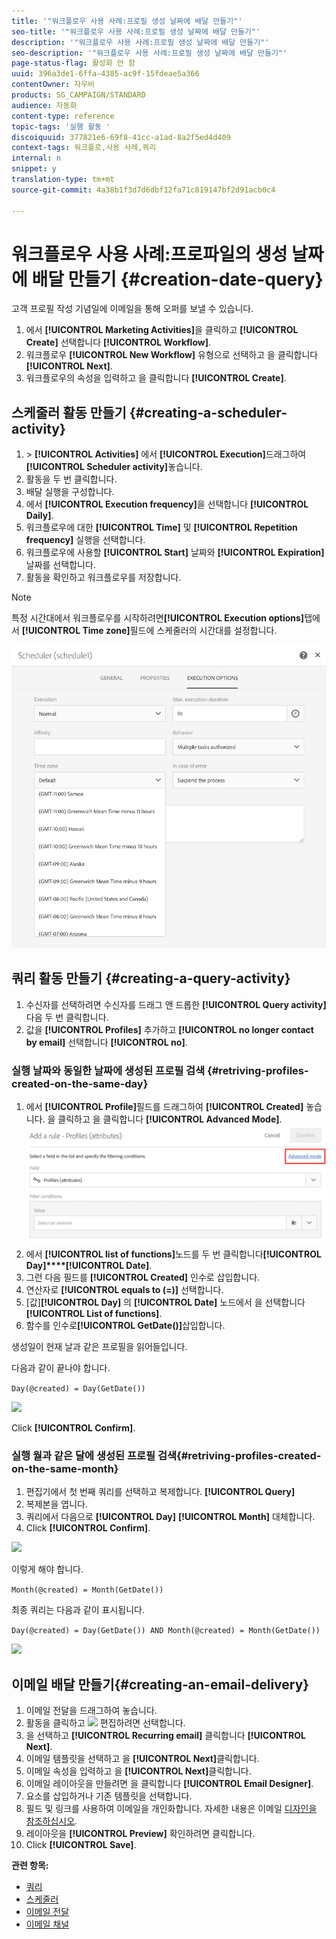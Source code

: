 ```yaml
---
title: '"워크플로우 사용 사례:프로필 생성 날짜에 배달 만들기"'
seo-title: '"워크플로우 사용 사례:프로필 생성 날짜에 배달 만들기"'
description: '"워크플로우 사용 사례:프로필 생성 날짜에 배달 만들기"'
seo-description: '"워크플로우 사용 사례:프로필 생성 날짜에 배달 만들기"'
page-status-flag: 활성화 안 함
uuid: 396a3de1-6ffa-4385-ac9f-15fdeae5a366
contentOwner: 자우비
products: SG_CAMPAIGN/STANDARD
audience: 자동화
content-type: reference
topic-tags: '실행 활동 '
discoiquuid: 377821e6-69f8-41cc-a1ad-8a2f5ed4d409
context-tags: 워크플로,사용 사례,쿼리
internal: n
snippet: y
translation-type: tm+mt
source-git-commit: 4a38b1f3d7d6dbf12fa71c819147bf2d91acb0c4

---
```



# 워크플로우 사용 사례:프로파일의 생성 날짜에 배달 만들기 {#creation-date-query}

고객 프로필 작성 기념일에 이메일을 통해 오퍼를 보낼 수 있습니다.

1. 에서 **[!UICONTROL Marketing Activities]**&#x200B;을 클릭하고 **[!UICONTROL Create]** 선택합니다 **[!UICONTROL Workflow]**.
1. 워크플로우 **[!UICONTROL New Workflow]** 유형으로 선택하고 을 클릭합니다 **[!UICONTROL Next]**.
1. 워크플로우의 속성을 입력하고 을 클릭합니다 **[!UICONTROL Create]**.

## 스케줄러 활동 만들기 {#creating-a-scheduler-activity}

1. &gt; **[!UICONTROL Activities]** 에서 **[!UICONTROL Execution]**&#x200B;드래그하여 **[!UICONTROL Scheduler activity]**&#x200B;놓습니다.
1. 활동을 두 번 클릭합니다.
1. 배달 실행을 구성합니다.
1. 에서 **[!UICONTROL Execution frequency]**&#x200B;을 선택합니다 **[!UICONTROL Daily]**.
1. 워크플로우에 대한 **[!UICONTROL Time]** 및 **[!UICONTROL Repetition frequency]** 실행을 선택합니다.
1. 워크플로우에 사용할 **[!UICONTROL Start]** 날짜와 **[!UICONTROL Expiration]** 날짜를 선택합니다.
1. 활동을 확인하고 워크플로우를 저장합니다.

>[!NOTE]
>
>특정 시간대에서 워크플로우를 시작하려면&#x200B;**[!UICONTROL Execution options]**&#x200B;탭에서 **[!UICONTROL Time zone]**&#x200B;필드에 스케줄러의 시간대를 설정합니다.

![](assets/time_zone.png)

## 쿼리 활동 만들기 {#creating-a-query-activity}

1. 수신자를 선택하려면 수신자를 드래그 앤 드롭한 **[!UICONTROL Query activity]** 다음 두 번 클릭합니다.
1. 값을 **[!UICONTROL Profiles]** 추가하고 **[!UICONTROL no longer contact by email]** 선택합니다 **[!UICONTROL no]**.

### 실행 날짜와 동일한 날짜에 생성된 프로필 검색 {#retriving-profiles-created-on-the-same-day}

1. 에서 **[!UICONTROL Profile]**&#x200B;필드를 드래그하여 **[!UICONTROL Created]** 놓습니다. 을 클릭하고 을 클릭합니다 **[!UICONTROL Advanced Mode]**.
   ![](assets/advanced_mode.png)
1. 에서 **[!UICONTROL list of functions]**&#x200B;노드를 두 번 클릭합니다&#x200B;**[!UICONTROL Day]****[!UICONTROL Date]**.
1. 그런 다음 필드를 **[!UICONTROL Created]** 인수로 삽입합니다.
1. 연산자로 **[!UICONTROL equals to (=)]** 선택합니다.
1. [값]**[!UICONTROL Day]** 의 **[!UICONTROL Date]** 노드에서 을 선택합니다 **[!UICONTROL List of functions]**.
1. 함수를 인수로&#x200B;**[!UICONTROL GetDate()]**&#x200B;삽입합니다.

생성일이 현재 날과 같은 프로필을 읽어들입니다.

다음과 같이 끝나야 합니다.

```Day(@created) = Day(GetDate())```

![](assets/day_creation_query.png)

Click **[!UICONTROL Confirm]**.

### 실행 월과 같은 달에 생성된 프로필 검색{#retriving-profiles-created-on-the-same-month}

1. 편집기에서 첫 번째 쿼리를 선택하고 복제합니다. **[!UICONTROL Query]**
1. 복제본을 엽니다.
1. 쿼리에서 다음으로 **[!UICONTROL Day]** **[!UICONTROL Month]** 대체합니다.
1. Click **[!UICONTROL Confirm]**.

![](assets/month_rule.png)

이렇게 해야 합니다.

``` Month(@created) = Month(GetDate()) ```

최종 쿼리는 다음과 같이 표시됩니다.

```Day(@created) = Day(GetDate()) AND Month(@created) = Month(GetDate())```

![](assets/expression_editor_1.png)

## 이메일 배달 만들기{#creating-an-email-delivery}

1. 이메일 전달을 드래그하여 놓습니다.
1. 활동을 클릭하고 ![](assets/edit_darkgrey-24px.png) 편집하려면 선택합니다.
1. 을 선택하고 **[!UICONTROL Recurring email]** 클릭합니다 **[!UICONTROL Next]**.
1. 이메일 템플릿을 선택하고 을 **[!UICONTROL Next]**&#x200B;클릭합니다.
1. 이메일 속성을 입력하고 을 **[!UICONTROL Next]**&#x200B;클릭합니다.
1. 이메일 레이아웃을 만들려면 을 클릭합니다 **[!UICONTROL Email Designer]**.
1. 요소를 삽입하거나 기존 템플릿을 선택합니다.
1. 필드 및 링크를 사용하여 이메일을 개인화합니다.
자세한 내용은 이메일 [디자인을 참조하십시오](../../designing/using/designing-from-scratch.md#designing-an-email-content-from-scratch).
1. 레이아웃을 **[!UICONTROL Preview]** 확인하려면 클릭합니다.
1. Click **[!UICONTROL Save]**.

**관련 항목:**

* [쿼리](../../automating/using/query.md)
* [스케줄러](../../automating/using/scheduler.md)
* [이메일 전달](../../automating/using/email-delivery.md)
* [이메일 채널](../../channels/using/creating-an-email.md)

